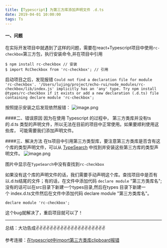 ```yaml
---
title: [Typescript] 为第三方库添加声明文件 .d.ts
date: 2019-04-01 10:00:00
tags: Ts
---
```

<meta name="referrer" content="no-referrer"/>

#### 一、问题
在实际开发项目中就遇到了这样的问题，需要在react+Typescript项目中使用`rc-checkbox`第三方包，执行安装命令,并在项目中引用
```
$ npm install rc-checkbox // 安装
$ import RcCheckbox from 'rc-checkbox'; // 引用
```
启动项目之后，发现报错
`Could not find a declaration file for module 'rc-checkbox'. '/Users/lujing/project/echo-rui/node_modules/rc-checkbox/lib/index.js' implicitly has an 'any' type.
  Try npm install @types/rc-checkbox if it exists or add a new declaration (.d.ts) file containing declare module 'rc-checkbox';` 

按照提示安装之后发现依然报错：
![image.png](https://upload-images.jianshu.io/upload_images/11846892-301246ad14372b71.png?imageMogr2/auto-orient/strip%7CimageView2/2/w/1240)

####二、错误原因
因为在使用 Typescript 的过程中， 第三方类库并没有ts的.d.ts 类型的声明文件，所以无法在目前的项目中正常使用。如果要顺利使用这些库， 可能需要我们添加声明文件。

####三、解决方法
在ts项目中引用第三方类型库，要注意第三方类库是否含有这个库的类型声明文件，可以从 [TypeSearch](https://microsoft.github.io/TypeSearch/) 中找到并安装这些第三方库的类型声明文件。
![image.png](https://upload-images.jianshu.io/upload_images/11846892-b0f35526751062e5.png?imageMogr2/auto-orient/strip%7CimageView2/2/w/1240)

图片中显示在`TypeSearch`中没有查找到`rc-checkbox`

如果没有这个库的声明文件的话，我们需要手动声明这个库。查找项目中是否有以.d.ts结尾的文件；有的话，在文件中添加代码 `declare module` "第三方类库名";没有的话可以在src目录下新建一个types目录,然后在types 目录下新建一个 index.d.ts文件然后在文件中添加代码 declare module "第三方类库名"。
```
declare module 'rc-checkbox';
```

这个bug就解决了，重启项目就可以了！

---
总结：大功告成✌️✌️✌️✌️✌️✌️✌️✌️✌️✌️✌️✌️✌️✌️✌️✌️✌️✌️✌️✌️

参考连接：[在typescript中import第三方类库clipboard报错](https://www.cnblogs.com/songForU/p/11041222.html)


